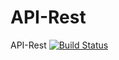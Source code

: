# API-Rest
API-Rest
[![Build Status](https://travis-ci.org/mcanavez/API-Rest.svg?branch=main)](https://travis-ci.org/mcanavez/API-Rest)
